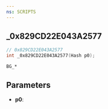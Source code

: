```yaml
---
ns: SCRIPTS
---
```

## _0x829CD22E043A2577

```c
// 0x829CD22E043A2577
int _0x829CD22E043A2577(Hash p0);
```

```
BG_*
```

## Parameters
* **p0**:
